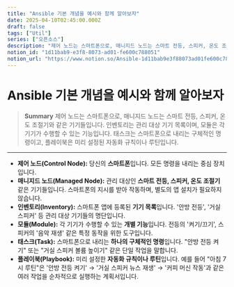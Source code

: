 ```yaml
---
title: "Ansible 기본 개념을 예시와 함께 알아보자"
date: 2025-04-10T02:45:00.000Z
draft: false
tags: ["Util"]
series: ["오픈소스"]
description: "제어 노드는 스마트폰으로, 매니지드 노드는 스마트 전등, 스피커, 온도 조절기와 같은 기기들입니다. 인벤토리는 관리 대상 기기 목록이며, 모듈은 각 기기가 수행할 수 있는 기능입니다. 태스크는 스마트폰으로 내리는 구체적인 명령이고, 플레이북은 미리 설정된 자동화 규칙이나 루틴입니다."
notion_id: "1d11bab9-e3f8-8073-ad01-fe600c788051"
notion_url: "https://www.notion.so/Ansible-1d11bab9e3f88073ad01fe600c788051"
---
```


# Ansible 기본 개념을 예시와 함께 알아보자

> **Summary**
> 제어 노드는 스마트폰으로, 매니지드 노드는 스마트 전등, 스피커, 온도 조절기와 같은 기기들입니다. 인벤토리는 관리 대상 기기 목록이며, 모듈은 각 기기가 수행할 수 있는 기능입니다. 태스크는 스마트폰으로 내리는 구체적인 명령이고, 플레이북은 미리 설정된 자동화 규칙이나 루틴입니다.

---

- **제어 노드(Control Node):** 당신의 **스마트폰**입니다. 모든 명령을 내리는 중심 장치입니다.
- **매니지드 노드(Managed Node):** 관리 대상인 **스마트 전등, 스피커, 온도 조절기** 같은 기기들입니다. 스마트폰의 지시를 받아 작동하며, 별도의 앱 설치가 필요하지 않습니다.
- **인벤토리(Inventory):** 스마트폰 앱에 등록된 **기기 목록**입니다. '안방 전등', '거실 스피커' 등 관리 대상 기기들의 명단입니다.
- **모듈(Module):** 각 기기가 수행할 수 있는 **개별 기능**입니다. 전등의 '켜기/끄기', 스피커의 '음악 재생' 같은 특정 동작을 위한 도구입니다.
- **태스크(Task):** 스마트폰으로 내리는 **하나의 구체적인 명령**입니다. "안방 전등 켜기" 또는 "거실 스피커 볼륨 높이기" 같은 단일 작업을 말합니다.
- **플레이북(Playbook):** 미리 설정한 **자동화 규칙이나 루틴**입니다. 예를 들어 "아침 7시 루틴"은 '안방 전등 켜기' → '거실 스피커 뉴스 재생' → '커피 머신 작동'과 같은 여러 작업을 순차적으로 실행하는 계획서입니다.
